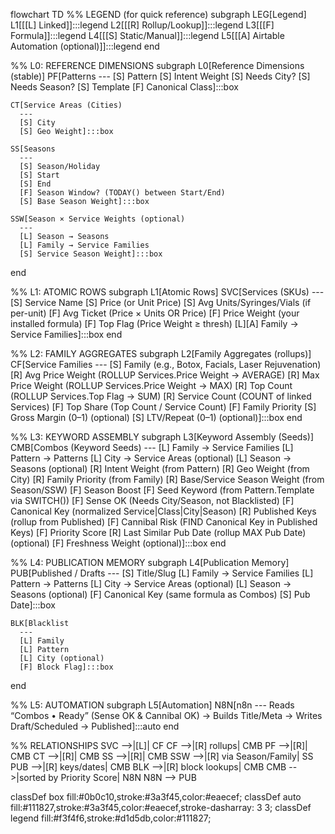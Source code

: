 flowchart TD
  %% LEGEND (for quick reference)
  subgraph LEG[Legend]
  L1[[[L] Linked]]:::legend
  L2[[[R] Rollup/Lookup]]:::legend
  L3[[[F] Formula]]:::legend
  L4[[[S] Static/Manual]]:::legend
  L5[[[A] Airtable Automation (optional)]]:::legend
  end

  %% L0: REFERENCE DIMENSIONS
  subgraph L0[Reference Dimensions (stable)]
    PF[Patterns
      ---
      [S] Pattern
      [S] Intent Weight
      [S] Needs City?
      [S] Needs Season?
      [S] Template
      [F] Canonical Class]:::box

    CT[Service Areas (Cities)
      ---
      [S] City
      [S] Geo Weight]:::box

    SS[Seasons
      ---
      [S] Season/Holiday
      [S] Start
      [S] End
      [F] Season Window? (TODAY() between Start/End)
      [S] Base Season Weight]:::box

    SSW[Season × Service Weights (optional)
      ---
      [L] Season → Seasons
      [L] Family → Service Families
      [S] Service Season Weight]:::box
  end

  %% L1: ATOMIC ROWS
  subgraph L1[Atomic Rows]
    SVC[Services (SKUs)
      ---
      [S] Service Name
      [S] Price (or Unit Price)
      [S] Avg Units/Syringes/Vials (if per-unit)
      [F] Avg Ticket (Price × Units OR Price)
      [F] Price Weight (your installed formula)
      [F] Top Flag (Price Weight ≥ thresh)
      [L][A] Family → Service Families]:::box
  end

  %% L2: FAMILY AGGREGATES
  subgraph L2[Family Aggregates (rollups)]
    CF[Service Families
      ---
      [S] Family (e.g., Botox, Facials, Laser Rejuvenation)
      [R] Avg Price Weight (ROLLUP Services.Price Weight → AVERAGE)
      [R] Max Price Weight (ROLLUP Services.Price Weight → MAX)
      [R] Top Count (ROLLUP Services.Top Flag → SUM)
      [R] Service Count (COUNT of linked Services)
      [F] Top Share (Top Count / Service Count)
      [F] Family Priority
      [S] Gross Margin (0–1) (optional)
      [S] LTV/Repeat (0–1) (optional)]:::box
  end

  %% L3: KEYWORD ASSEMBLY
  subgraph L3[Keyword Assembly (Seeds)]
    CMB[Combos (Keyword Seeds)
      ---
      [L] Family → Service Families
      [L] Pattern → Patterns
      [L] City → Service Areas (optional)
      [L] Season → Seasons (optional)
      [R] Intent Weight (from Pattern)
      [R] Geo Weight (from City)
      [R] Family Priority (from Family)
      [R] Base/Service Season Weight (from Season/SSW)
      [F] Season Boost
      [F] Seed Keyword (from Pattern.Template via SWITCH())
      [F] Sense OK (Needs City/Season, not Blacklisted)
      [F] Canonical Key (normalized Service|Class|City|Season)
      [R] Published Keys (rollup from Published)
      [F] Cannibal Risk (FIND Canonical Key in Published Keys)
      [F] Priority Score
      [R] Last Similar Pub Date (rollup MAX Pub Date) (optional)
      [F] Freshness Weight (optional)]:::box
  end

  %% L4: PUBLICATION MEMORY
  subgraph L4[Publication Memory]
    PUB[Published / Drafts
      ---
      [S] Title/Slug
      [L] Family → Service Families
      [L] Pattern → Patterns
      [L] City → Service Areas (optional)
      [L] Season → Seasons (optional)
      [F] Canonical Key (same formula as Combos)
      [S] Pub Date]:::box

    BLK[Blacklist
      ---
      [L] Family
      [L] Pattern
      [L] City (optional)
      [F] Block Flag]:::box
  end

  %% L5: AUTOMATION
  subgraph L5[Automation]
    N8N[n8n
      ---
      Reads “Combos • Ready” (Sense OK & Cannibal OK)
      → Builds Title/Meta
      → Writes Draft/Scheduled → Published]:::auto
  end

  %% RELATIONSHIPS
  SVC -->|[L]| CF
  CF -->|[R] rollups| CMB
  PF -->|[R]| CMB
  CT -->|[R]| CMB
  SS -->|[R]| CMB
  SSW -->|[R] via Season/Family| SS
  PUB -->|[R] keys/dates| CMB
  BLK -->|[R] block lookups| CMB
  CMB -->|sorted by Priority Score| N8N
  N8N --> PUB

  classDef box fill:#0b0c10,stroke:#3a3f45,color:#eaecef;
  classDef auto fill:#111827,stroke:#3a3f45,color:#eaecef,stroke-dasharray: 3 3;
  classDef legend fill:#f3f4f6,stroke:#d1d5db,color:#111827;
